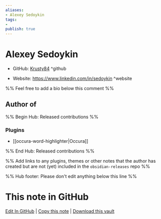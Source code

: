 ```yaml
---
aliases:
- Alexey Sedoykin
tags:
- 
publish: true
---
```


# Alexey Sedoykin

- GitHub: [Krusty84](https://github.com/Krusty84/) ^github
<!-- - Discord: `@` ^discord-->
- Website: <https://www.linkedin.com/in/sedoykin> ^website
<!-- - [[Publish sites|Publish site]]: <https://> ^publish-->

%% Feel free to add a bio below this comment %%


## Author of

%% Begin Hub: Released contributions %%
### Plugins
- [[occura-word-highlighter|Occura]]

%% End Hub: Released contributions %%

%% Add links to any plugins, themes or other notes that the author has created but are not (yet) included in the `obsidian-releases` repo %%

<!--
### Unlisted plugins
-->

<!--
### Others
-->

<!--
## Sponsor this author
-->

<!-- - [[GitHub sponsors]]: [Sponsor @Krusty84 on GitHub Sponsors](https://github.com/sponsors/Krusty84) ^github-sponsor-->
<!-- - [[Buy me a coffee]]: <https://> ^buy-me-a-coffee-->
<!-- - [[PayPal]]: <https://> ^paypal-->
<!-- - [[Patreon]]: <https://> ^patreon-->

<!--
## Follow this author
-->

<!-- - [[YouTube Channels|On YouTube]]: <https://> ^youtube-->
<!-- - Twitter: <https://> ^twitter-->
<!-- - ... -->

%% Hub footer: Please don't edit anything below this line %%

# This note in GitHub

<span class="git-footer">[Edit In GitHub](https://github.dev/obsidian-community/obsidian-hub/blob/main/01%20-%20Community/People/Krusty84.md "git-hub-edit-note") | [Copy this note](https://raw.githubusercontent.com/obsidian-community/obsidian-hub/main/01%20-%20Community/People/Krusty84.md "git-hub-copy-note") | [Download this vault](https://github.com/obsidian-community/obsidian-hub/archive/refs/heads/main.zip "git-hub-download-vault") </span>
